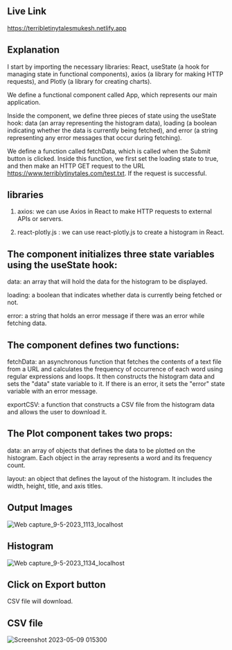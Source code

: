 ## Live Link
https://terribletinytalesmukesh.netlify.app

## Explanation
I start by importing the necessary libraries: React, useState (a hook for managing state in functional components), axios (a library for making HTTP requests), and Plotly (a library for creating charts).

We define a functional component called App, which represents our main application.

Inside the component, we define three pieces of state using the useState hook: data (an array representing the histogram data), loading (a boolean indicating whether the data is currently being fetched), and error (a string representing any error messages that occur during fetching).

We define a function called fetchData, which is called when the Submit button is clicked. Inside this function, we first set the loading state to true, and then make an HTTP GET request to the URL https://www.terriblytinytales.com/test.txt. If the request is successful.


## libraries

1. axios: we can use Axios in React to make HTTP requests to external APIs or servers.

2. react-plotly.js : we can use react-plotly.js to create a histogram in React. 


## The component initializes three state variables using the useState hook:

data: an array that will hold the data for the histogram to be displayed.

loading: a boolean that indicates whether data is currently being fetched or not.

error: a string that holds an error message if there was an error while fetching data.


## The component defines two functions:

fetchData: an asynchronous function that fetches the contents of a text file from a URL and calculates the frequency of occurrence of each word using regular expressions and loops. It then constructs the histogram data and sets the "data" state variable to it. If there is an error, it sets the "error" state variable with an error message.

exportCSV: a function that constructs a CSV file from the histogram data and allows the user to download it.


## The Plot component takes two props:

data: an array of objects that defines the data to be plotted on the histogram. Each object in the array represents a word and its frequency count.

layout: an object that defines the layout of the histogram. It includes the width, height, title, and axis titles.

## Output Images
![Web capture_9-5-2023_1113_localhost](https://user-images.githubusercontent.com/122161959/236927181-042fb354-1b10-4e96-b8c8-a75fb49e4b05.jpeg)

## Histogram
![Web capture_9-5-2023_1134_localhost](https://user-images.githubusercontent.com/122161959/236927225-81abc20e-0518-4e88-a028-b52c8bf2922b.jpeg)
## Click on Export button
CSV file will download.
## CSV file
![Screenshot 2023-05-09 015300](https://user-images.githubusercontent.com/122161959/236927239-01324af0-7181-4b1e-b01b-80a3dfc97d29.png)
